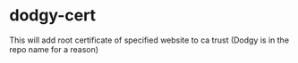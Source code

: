 # dodgy-cert
This will add root certificate of specified website to ca trust (Dodgy is in the repo name for a reason)
